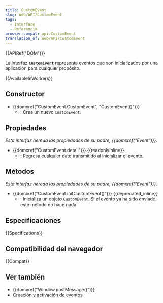 ```yaml
---
title: CustomEvent
slug: Web/API/CustomEvent
tags:
  - Interface
  - Referencia
browser-compat: api.CustomEvent
translation_of: Web/API/CustomEvent
---
```

{{APIRef("DOM")}}

La interfaz **`CustomEvent`** representa eventos que son inicializados por una aplicación para cualquier propósito.

{{AvailableInWorkers}}

## Constructor

- {{domxref("CustomEvent.CustomEvent", "CustomEvent()")}}
  - : Crea un nuevo `CustomEvent`.

## Propiedades

_Esta interfaz hereda las propiedades de su padre, {{domxref("Event")}}._

- {{domxref("CustomEvent.detail")}} {{readonlyinline}}
  - : Regresa cualquier dato transmitido al inicializar el evento.

## Métodos

_Esta interfaz hereda las propiedades de su padre, {{domxref("Event")}}._

- {{domxref("CustomEvent.initCustomEvent()")}} {{deprecated_inline}}
  - : Inicializa un objeto `CustomEvent`. Si el evento ya ha sido enviado, este método no hace nada.


## Especificaciones

{{Specifications}}

## Compatibilidad del navegador

{{Compat}}


## Ver también

- {{domxref("Window.postMessage()")}}
- [Creación y activación de eventos](/en-US/docs/Web/Events/Creating_and_triggering_events)
